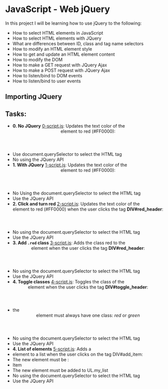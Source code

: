 # JavaScript - Web jQuery
In this project I will be learning how to use jQuery to the following:
- How to select HTML elements in JavaScript
- How to select HTML elements with JQuery
- What are differences between ID, class and tag name selectors
- How to modify an HTML element style
- How to get and update an HTML element content
- How to modify the DOM
- How to make a GET request with JQuery Ajax
- How to make a POST request with JQuery Ajax
- How to listen/bind to DOM events
- How to listen/bind to user events
## Importing JQuery
<head>
	<script src="https://code.jquery.com/jquery-3.2.1.min.js"></script>
</head>

## Tasks:
* **0. No JQuery**
[0-script.js](./0-script.js): Updates the text color of the <header> element to red (#FF0000):
* Use document.querySelector to select the HTML tag
* No using the JQuery API
* **1. With JQuery**
[1-script.js](./1-script.js): Updates the text color of the <header> element to red (#FF0000):
* No Using the document.querySelector to select the HTML tag
* Use the JQuery API
* **2. Click and turn red**
[2-script.js](./2-script.js): Updates the text color of the <header> element to red (#FF0000) when the user clicks the tag **DIV#red\_header**:
* No using the document.querySelector to select the HTML tag
* Use the JQuery API
* **3. Add `.red` class**
[3-script.js](./3-script.js): Adds the class red to the <header> element when the user clicks the tag **DIV#red\_header**:
* No using the document.querySelector to select the HTML tag
* Use the JQuery API
* **4. Toggle classes**
[4-script.js](./4-script.js): Toggles the class of the <header> element when the user clicks the tag **DIV#toggle_header**:
* the <header> element must always have one class: *red* or *green*
* No using the document.querySelector to select the HTML tag
* Use the JQuery API
* **4. List of elements**
[5-script.js](./5-script.js): Adds a <li> element to a list when the user clicks on the tag DIV#add_item:
* The new element must be :<li>Item</li>
* The new element must be added to UL.my_list
* No using the document.querySelector to select the HTML tag
* Use the JQuery API

